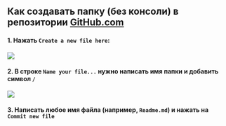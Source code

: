 ## Как создавать папку (без консоли) в репозитории [GitHub.com](www.github.com)

#### 1. Нажать `Create a new file here`:

![](img/create_new_file.jpeg)


#### 2. В строке `Name your file...`  нужно написать имя папки и добавить символ `/` 

![](img/changing_file_path.png)


#### 3. Написать любое имя файла (например, `Readme.md`) и нажать на `Commit new file`
